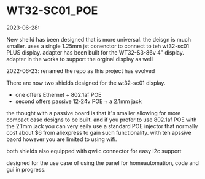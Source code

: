 # WT32-SC01_POE

2023-06-28:

New sheild has been designed that is more universal. the deisgn is much smaller. uses a single 1.25mm jst conenctor to connect to teh wt32-sc01 PLUS display.
adapter has been built for the WT32-S3-86v 4" display. adapter in the works to support the orginal display as well

2022-06-23: renamed the repo as this project has evolved

There are now two shields designed for the wt32-sc01 display.
- one offers Ethernet + 802.1af POE
- second offers passive 12-24v POE + a 2.1mm jack

the thought with a passive board is that it's smaller allowing for more compact case designs to be built. and if you prefer to use 802.1af POE with the 2.1mm jack you can very eaily use a standard POE injector that normally cost about $6 from aliexpress to gain such functionality. with teh apssive baord however you are limited to using wifi.

both shields also equipped with qwiic connector for easy i2c support

designed for the use case of using the panel for homeautomation, code and gui in progress.
